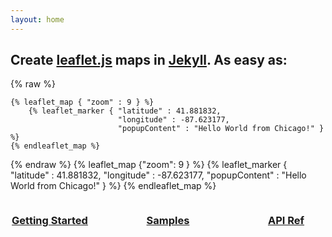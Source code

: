 ```yaml
---
layout: home
---
```


## Create [leaflet.js](https://leafletjs.com/) maps in [Jekyll](https://jekyllrb.com/). As easy as:

{% raw %}
```liquid
{% leaflet_map { "zoom" : 9 } %}
    {% leaflet_marker { "latitude" : 41.881832,
                        "longitude" : -87.623177,
                        "popupContent" : "Hello World from Chicago!" } %}
{% endleaflet_map %}
```
{% endraw %}
{% leaflet_map {"zoom": 9 } %}
    {% leaflet_marker { "latitude" : 41.881832,
                        "longitude" : -87.623177,
                        "popupContent" : "Hello World from Chicago!" } %}
{% endleaflet_map %}

<div id = "container" style = "width:100%">
    <div id ="left" style = "float:left; width: 25%;">
        <h3 style="text-align:center"> <a href="{{site.baseurl}}getting-started/">Getting Started</a></h3>
    </div>
    <div id = "middle" style = "float:left; width: 50%;">
        <h3 style="text-align:center"> <a href="{{site.baseurl}}samples/">Samples</a></h3>
    </div>
    <div id = "right" style = "float:left; width: 25%;">
        <h3 style="text-align:center"> <a href="{{site.baseurl}}api-ref/">API Ref</a></h3>
    </div>
</div>
